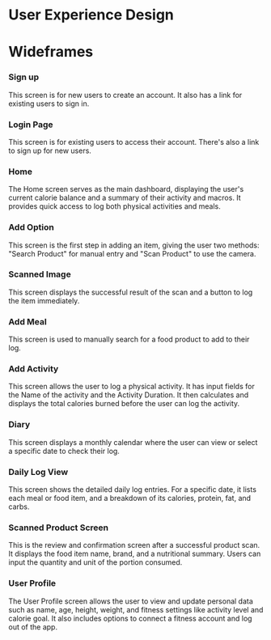 # User Experience Design

# Wideframes
### Sign up	
This screen is for new users to create an account. It also has a link for existing users to sign in.

### Login Page
This screen is for existing users to access their account. There's also a link to sign up for new users.

### Home
The Home screen serves as the main dashboard, displaying the user's current calorie balance and a summary of their activity and macros. It provides quick access to log both physical activities and meals.

### Add Option	
This screen is the first step in adding an item, giving the user two methods: "Search Product" for manual entry and "Scan Product" to use the camera.

### Scanned Image
This screen displays the successful result of the scan and a button to log the item immediately.

### Add Meal
This screen is used to manually search for a food product to add to their log. 

### Add Activity	
This screen allows the user to log a physical activity. It has input fields for the Name of the activity and the Activity Duration. It then calculates and displays the total calories burned before the user can log the activity.

### Diary 
This screen displays a monthly calendar where the user can view or select a specific date to check their log. 

### Daily Log View	
This screen shows the detailed daily log entries. For a specific date, it lists each meal or food item, and a breakdown of its calories, protein, fat, and carbs.

### Scanned Product Screen 
This is the review and confirmation screen after a successful product scan. It displays the food item name, brand, and a nutritional summary. Users can input the quantity and unit of the portion consumed. 

### User Profile
The User Profile screen allows the user to view and update personal data such as name, age, height, weight, and fitness settings like activity level and calorie goal. It also includes options to connect a fitness account and log out of the app.
